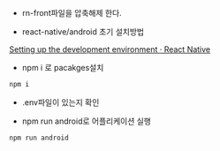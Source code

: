 - rn-front파일을 압축해제 한다.

- react-native/android 초기 설치방법

[Setting up the development environment · React Native](https://reactnative.dev/docs/environment-setup)

- npm i 로 pacakges설치

```cpp
npm i
```

- .env파일이 있는지 확인

- npm run android로 어플리케이션 실행

```cpp
npm run android
```
